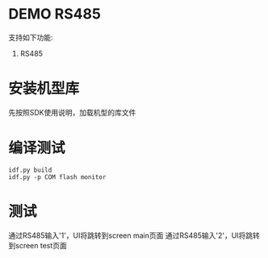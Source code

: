 # DEMO RS485

支持如下功能:

1. RS485

# 安装机型库

先按照SDK使用说明，加载机型的库文件

# 编译测试

```
idf.py build
idf.py -p COM flash monitor
```

# 测试

通过RS485输入'1'，UI将跳转到screen main页面
通过RS485输入'2'，UI将跳转到screen test页面




